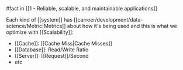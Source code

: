#fact in [[1 - Reliable, scalable, and maintainable applications]]

Each kind of [[system]] has [[carreer/development/data-science/Metric|Metrics]] about how it's being used and this is what we optimize with [[Scalability]]:

- [[Cache]]: [[Cache Miss|Cache Misses]]
- [[Database]]: Read/Write Ratio
- [[Server]]: [[Request]]/Second
- etc
